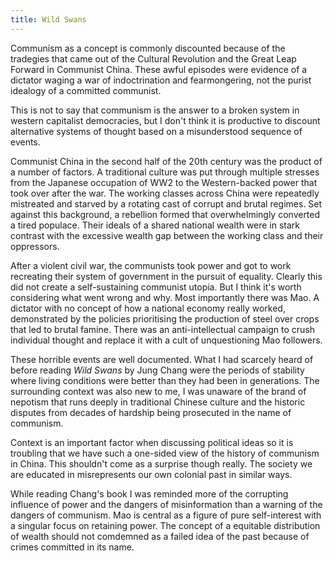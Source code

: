 ```yaml
---
title: Wild Swans
---
```


Communism as a concept is commonly discounted because of the tradegies that came out of the Cultural Revolution
and the Great Leap Forward in Communist China. These awful episodes were evidence of a dictator waging a war of
indoctrination and fearmongering, not the purist idealogy of a committed communist. 

This is not to say that communism is the answer to a broken system in western capitalist democracies, but I don't
think it is productive to discount alternative systems of thought based on a misunderstood sequence of events.

Communist China in the second half of the 20th century was the product of a number of factors. A traditional
culture was put through multiple stresses from the Japanese occupation of WW2 to the Western-backed power that
took over after the war. The working classes across China were repeatedly mistreated and starved by a rotating
cast of corrupt and brutal regimes. Set against this background, a rebellion formed that overwhelmingly
converted a tired populace. Their ideals of a shared national wealth were in stark contrast with the excessive
wealth gap between the working class and their oppressors.

After a violent civil war, the communists took power and got to work recreating their system of government in the
pursuit of equality. Clearly this did not create a self-sustaining communist utopia. But I think it's worth
considering what went wrong and why. Most importantly there was Mao. A dictator with no concept of how a national
economy really worked, demonstrated by the policies prioritising the production of steel over crops that led to
brutal famine. There was an anti-intellectual campaign to crush individual thought and replace it with a cult
of unquestioning Mao followers.

These horrible events are well documented. What I had scarcely heard of before reading _Wild Swans_ by Jung
Chang were the periods of stability where living conditions were better than they had been in generations. The
surrounding context was also new to me, I was unaware of the brand of nepotism that runs deeply in traditional
Chinese culture and the historic disputes from decades of hardship being prosecuted in the name of communism.

Context is an important factor when discussing political ideas so it is troubling that we have such a one-sided
view of the history of communism in China. This shouldn't come as a surprise though really. The society we are
educated in misrepresents our own colonial past in similar ways.

<!-- There are some interesting parallels to the current state of modern capitalist democracies. The comfortable -->
<!-- lifestyles enjoyed by the majority of developed western nations is not likely to inspire a violent rebellion -->
<!-- but there are increasing calls for more progressive socialist policy and discontent with the actions of corrupt -->
<!-- politians and mining billionaires. -->

While reading Chang's book I was reminded more of the corrupting influence of power and the dangers of
misinformation than a warning of the dangers of communism. Mao is central as a figure of pure self-interest
with a singular focus on retaining power. The concept of a equitable distribution of wealth should not comdemned
as a failed idea of the past because of crimes committed in its name.

